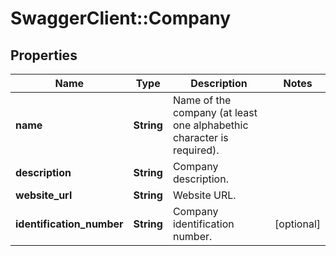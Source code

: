 # SwaggerClient::Company

## Properties
Name | Type | Description | Notes
------------ | ------------- | ------------- | -------------
**name** | **String** | Name of the company (at least one alphabethic character is required). | 
**description** | **String** | Company description. | 
**website_url** | **String** | Website URL. | 
**identification_number** | **String** | Company identification number. | [optional] 


